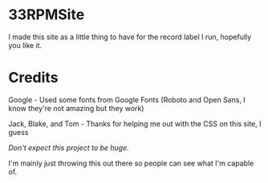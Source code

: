 # 33RPMSite
I made this site as a little thing to have for the record label I run, hopefully you like it.

# Credits
Google - Used some fonts from Google Fonts (Roboto and Open Sans, I know they're not amazing but they work)

Jack, Blake, and Tom - Thanks for helping me out with the CSS on this site, I guess

*Don't expect this project to be huge.*

I'm mainly just throwing this out there so people can see what I'm capable of.
